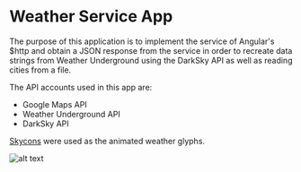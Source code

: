 # Weather Service App

The purpose of this application is to implement the service of Angular's $http and
obtain a JSON response from the service in order to recreate data strings from 
Weather Underground using the DarkSky API as well as reading cities from a file. 

The API accounts used in this app are:
* Google Maps API
* Weather Underground API
* DarkSky API

[Skycons](https://darkskyapp.github.io/skycons/) were used as the animated weather 
glyphs.

![alt text](https://lh3.googleusercontent.com/-0Z_ati046aA/VDueZYJOJWI/AAAAAAAAAK4/JDhz8C-mezo/w500-h638/skycons-3.gif)
